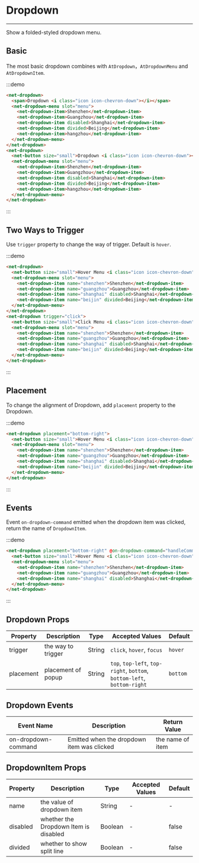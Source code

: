 
# Dropdown

----

Show a folded-styled dropdown menu.

## Basic

The most basic dropdown combines with `AtDropdown`，`AtDropdownMenu` and `AtDropdownItem`.

:::demo
```html
<net-dropdown>
  <span>Dropdown <i class="icon icon-chevron-down"></i></span>
  <net-dropdown-menu slot="menu">
    <net-dropdown-item>Shenzhen</net-dropdown-item>
    <net-dropdown-item>Guangzhou</net-dropdown-item>
    <net-dropdown-item disabled>Shanghai</net-dropdown-item>
    <net-dropdown-item divided>Beijing</net-dropdown-item>
    <net-dropdown-item>hangzhou</net-dropdown-item>
  </net-dropdown-menu>
</net-dropdown>
<net-dropdown>
  <net-button size="small">Dropdown <i class="icon icon-chevron-down"></i></net-button>
  <net-dropdown-menu slot="menu">
    <net-dropdown-item>Shenzhen</net-dropdown-item>
    <net-dropdown-item>Guangzhou</net-dropdown-item>
    <net-dropdown-item disabled>Shanghai</net-dropdown-item>
    <net-dropdown-item divided>Beijing</net-dropdown-item>
    <net-dropdown-item>hangzhou</net-dropdown-item>
  </net-dropdown-menu>
</net-dropdown>
```
:::

## Two Ways to Trigger

Use `trigger` property to change the way of trigger. Default is `hover`.

:::demo
```html
<net-dropdown>
  <net-button size="small">Hover Menu <i class="icon icon-chevron-down"></net-button>
  <net-dropdown-menu slot="menu">
    <net-dropdown-item name="shenzhen">Shenzhen</net-dropdown-item>
    <net-dropdown-item name="guangzhou">Guangzhou</net-dropdown-item>
    <net-dropdown-item name="shanghai" disabled>Shanghai</net-dropdown-item>
    <net-dropdown-item name="beijin" divided>Beijing</net-dropdown-item>
  </net-dropdown-menu>
</net-dropdown>
<net-dropdown trigger="click">
  <net-button size="small">Click Menu <i class="icon icon-chevron-down"></net-button>
  <net-dropdown-menu slot="menu">
    <net-dropdown-item name="shenzhen">Shenzhen</net-dropdown-item>
    <net-dropdown-item name="guangzhou">Guangzhou</net-dropdown-item>
    <net-dropdown-item name="shanghai" disabled>Shanghai</net-dropdown-item>
    <net-dropdown-item name="beijin" divided>Beijing</net-dropdown-item>
  </net-dropdown-menu>
</net-dropdown>
```
:::

## Placement

To change the alignment of Dropdown, add `placement` property to the Dropdown.

:::demo
```html
<net-dropdown placement="bottom-right">
  <net-button size="small">Hover Menu <i class="icon icon-chevron-down"></net-button>
  <net-dropdown-menu slot="menu">
    <net-dropdown-item name="shenzhen">Shenzhen</net-dropdown-item>
    <net-dropdown-item name="guangzhou">Guangzhou</net-dropdown-item>
    <net-dropdown-item name="shanghai" disabled>Shanghai</net-dropdown-item>
    <net-dropdown-item name="beijin" divided>Beijing</net-dropdown-item>
  </net-dropdown-menu>
</net-dropdown>
```
:::

## Events

Event `on-dropdown-command` emitted when the dropdown item was clicked, return the name of `DropdownItem`.

:::demo
```html
<net-dropdown placement="bottom-right" @on-dropdown-command="handleCommand">
  <net-button size="small">Hover Menu <i class="icon icon-chevron-down"></net-button>
  <net-dropdown-menu slot="menu">
    <net-dropdown-item name="shenzhen">Shenzhen</net-dropdown-item>
    <net-dropdown-item name="guangzhou">Guangzhou</net-dropdown-item>
    <net-dropdown-item name="shanghai" disabled>Shanghai</net-dropdown-item>
  </net-dropdown-menu>
</net-dropdown>
```
:::

## Dropdown Props

| Property      | Description          | Type      | Accepted Values                           | Default  |
|---------- |-------------- |---------- |--------------------------------  |-------- |
| trigger | the way to trigger | String | `click`, `hover`, `focus` | `hover` |
| placement | placement of popup | String | `top`, `top-left`, `top-right`, `bottom`, `bottom-left`, `bottom-right` | `bottom` |

## Dropdown Events

| Event Name      | Description          | Return Value  |
|---------- |-------------- |---------- |
| on-dropdown-command | Emitted when the dropdown item was clicked  | the name of item |

## DropdownItem Props

| Property      | Description          | Type      | Accepted Values                           | Default  |
|---------- |-------------- |---------- |--------------------------------  |-------- |
| name | the value of dropdown item | String | - | - |
| disabled | whether the Dropdown Item is disabled | Boolean | - | false |
| divided | whether to show split line | Boolean | - | false |

<style lang="scss" scoped>
  .net-dropdown + .net-dropdown {
    margin-left: 8px;
  }
  .net-dropdown__trigger {
    > span {
      font-size: 12px;
    }
  }
</style>

<script>
  export default {
    methods: {
      handleCommand (name) {
        this.$Message(`点击菜单：${name}`)
      }
    }
  }
</script>
